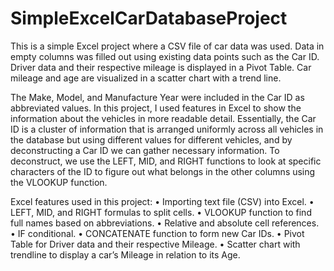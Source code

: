 # SimpleExcelCarDatabaseProject
This is a simple Excel project where a CSV file of car data was used. Data in empty columns was filled out using existing data points such as the Car ID. Driver data and their respective mileage is displayed in a Pivot Table. Car mileage and age are visualized in a scatter chart with a trend line.

The Make, Model, and Manufacture Year were included in the Car ID as abbreviated values. In this project, I used features in Excel to show the information about the vehicles in more readable detail. 
Essentially, the Car ID is a cluster of information that is arranged uniformly across all vehicles in the database but using different values for different vehicles, and by deconstructing a Car ID we can gather necessary information. To deconstruct, we use the LEFT, MID, and RIGHT functions to look at specific characters of the ID to figure out what belongs in the other columns using the VLOOKUP function.

Excel features used in this project:
•	Importing text file (CSV) into Excel.
•	LEFT, MID, and RIGHT formulas to split cells.
•	VLOOKUP function to find full names based on abbreviations.
•	Relative and absolute cell references.
•	IF conditional.
•	CONCATENATE function to form new Car IDs.
•	Pivot Table for Driver data and their respective Mileage.
•	Scatter chart with trendline to display a car’s Mileage in relation to its Age.
